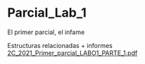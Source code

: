 # Parcial_Lab_1
El primer parcial, el infame

Estructuras relacionadas + informes<br>
[2C_2021_Primer_parcial_LABO1_PARTE_1.pdf](https://github.com/juanmrodri/Parcial_Lab_1/files/7403118/2C_2021_Primer_parcial_LABO1_PARTE_1.pdf)
